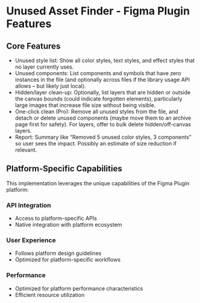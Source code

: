 # Unused Asset Finder - Figma Plugin Features

## Core Features
- Unused style list: Show all color styles, text styles, and effect styles that no layer currently uses.
- Unused components: List components and symbols that have zero instances in the file (and optionally across files if the library usage API allows – but likely just local).
- Hidden/layer clean-up: Optionally, list layers that are hidden or outside the canvas bounds (could indicate forgotten elements), particularly large images that increase file size without being visible.
- One-click clean (Pro): Remove all unused styles from the file, and detach or delete unused components (maybe move them to an archive page first for safety). For layers, offer to bulk delete hidden/off-canvas layers.
- Report: Summary like “Removed 5 unused color styles, 3 components” so user sees the impact. Possibly an estimate of size reduction if relevant.

## Platform-Specific Capabilities
This implementation leverages the unique capabilities of the Figma Plugin platform:

### API Integration
- Access to platform-specific APIs
- Native integration with platform ecosystem

### User Experience
- Follows platform design guidelines
- Optimized for platform-specific workflows

### Performance
- Optimized for platform performance characteristics
- Efficient resource utilization
